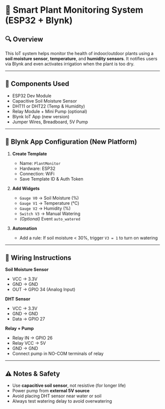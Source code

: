 # 🌱 Smart Plant Monitoring System (ESP32 + Blynk)

## 🔍 Overview
This IoT system helps monitor the health of indoor/outdoor plants using a **soil moisture sensor**, **temperature**, and **humidity sensors**. It notifies users via Blynk and even activates irrigation when the plant is too dry.

---

## 🧰 Components Used
- ESP32 Dev Module
- Capacitive Soil Moisture Sensor
- DHT11 or DHT22 (Temp & Humidity)
- Relay Module + Mini Pump (optional)
- Blynk IoT App (new version)
- Jumper Wires, Breadboard, 5V Pump

---

## 📱 Blynk App Configuration (New Platform)

1. **Create Template**
   - Name: `PlantMonitor`
   - Hardware: ESP32
   - Connection: WiFi
   - Save Template ID & Auth Token

2. **Add Widgets**
   - `Gauge V0` → Soil Moisture (%)
   - `Gauge V1` → Temperature (°C)
   - `Gauge V2` → Humidity (%)
   - `Switch V3` → Manual Watering
   - *(Optional)* Event `auto_watered`

3. **Automation**
   - Add a rule: If soil moisture < 30%, trigger `V3 = 1` to turn on watering

---

## 🔧 Wiring Instructions

**Soil Moisture Sensor**
- VCC → 3.3V  
- GND → GND  
- OUT → GPIO 34 (Analog Input)

**DHT Sensor**
- VCC → 3.3V  
- GND → GND  
- Data → GPIO 27

**Relay + Pump**
- Relay IN → GPIO 26  
- Relay VCC → 5V  
- GND → GND  
- Connect pump in NO-COM terminals of relay

---

## ⚠️ Notes & Safety

- Use **capacitive soil sensor**, not resistive (for longer life)
- Power pump from **external 5V source**
- Avoid placing DHT sensor near water or soil
- Always test watering delay to avoid overwatering

